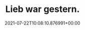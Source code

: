 ---
date: '2021-07-22T10:08:10.876991+00:00'
found_at: '2014-12-25'
found_url: http://www.amorelie.de/erotik-accessoires/bondage/peitschen/riding-crop/
title: Lieb war gestern.
---